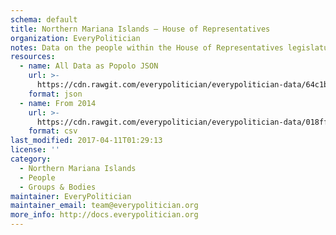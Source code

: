 ```yaml
---
schema: default
title: Northern Mariana Islands — House of Representatives
organization: EveryPolitician
notes: Data on the people within the House of Representatives legislature of Northern Mariana Islands.
resources:
  - name: All Data as Popolo JSON
    url: >-
      https://cdn.rawgit.com/everypolitician/everypolitician-data/64c1bc700b76556fcfbf27d1dace3dc250d6ff03/data/Northern_Mariana_Islands/House/ep-popolo-v1.0.json
    format: json
  - name: From 2014
    url: >-
      https://cdn.rawgit.com/everypolitician/everypolitician-data/018fffb38bb7fc0a70a2fc1e2822339b77ed983a/data/Northern_Mariana_Islands/House/term-19.csv
    format: csv
last_modified: 2017-04-11T01:29:13
license: ''
category:
  - Northern Mariana Islands
  - People
  - Groups & Bodies
maintainer: EveryPolitician
maintainer_email: team@everypolitician.org
more_info: http://docs.everypolitician.org
---
```

